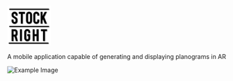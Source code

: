 <img src="PlanogramApp/assets/Logo/MainLogo.png" alt="Example Image" width="100">

A mobile application capable of generating and displaying planograms in AR

<img src="https://firebasestorage.googleapis.com/v0/b/auth-ec1d5.firebasestorage.app/o/planogram-Planogram1-General.png?alt=media" alt="Example Image" width="100">


